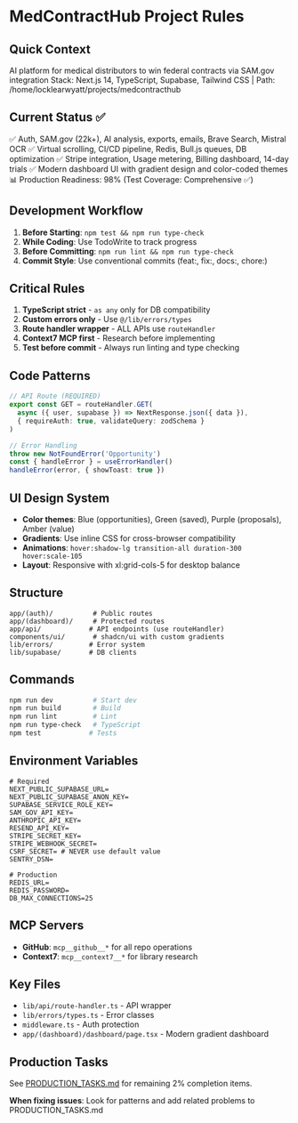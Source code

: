 # MedContractHub Project Rules

## Quick Context
AI platform for medical distributors to win federal contracts via SAM.gov integration
Stack: Next.js 14, TypeScript, Supabase, Tailwind CSS | Path: /home/locklearwyatt/projects/medcontracthub

## Current Status ✅
✅ Auth, SAM.gov (22k+), AI analysis, exports, emails, Brave Search, Mistral OCR
✅ Virtual scrolling, CI/CD pipeline, Redis, Bull.js queues, DB optimization
✅ Stripe integration, Usage metering, Billing dashboard, 14-day trials
✅ Modern dashboard UI with gradient design and color-coded themes
📊 Production Readiness: 98% (Test Coverage: Comprehensive ✅)

## Development Workflow
1. **Before Starting**: `npm test && npm run type-check`
2. **While Coding**: Use TodoWrite to track progress
3. **Before Committing**: `npm run lint && npm run type-check`
4. **Commit Style**: Use conventional commits (feat:, fix:, docs:, chore:)

## Critical Rules
1. **TypeScript strict** - `as any` only for DB compatibility
2. **Custom errors only** - Use `@/lib/errors/types`
3. **Route handler wrapper** - ALL APIs use `routeHandler`
4. **Context7 MCP first** - Research before implementing
5. **Test before commit** - Always run linting and type checking

## Code Patterns
```typescript
// API Route (REQUIRED)
export const GET = routeHandler.GET(
  async ({ user, supabase }) => NextResponse.json({ data }),
  { requireAuth: true, validateQuery: zodSchema }
)

// Error Handling
throw new NotFoundError('Opportunity')
const { handleError } = useErrorHandler()
handleError(error, { showToast: true })
```

## UI Design System
- **Color themes**: Blue (opportunities), Green (saved), Purple (proposals), Amber (value)
- **Gradients**: Use inline CSS for cross-browser compatibility
- **Animations**: `hover:shadow-lg transition-all duration-300 hover:scale-105`
- **Layout**: Responsive with xl:grid-cols-5 for desktop balance

## Structure
```
app/(auth)/          # Public routes
app/(dashboard)/     # Protected routes  
app/api/            # API endpoints (use routeHandler)
components/ui/       # shadcn/ui with custom gradients
lib/errors/         # Error system
lib/supabase/       # DB clients
```

## Commands
```bash
npm run dev          # Start dev
npm run build        # Build
npm run lint         # Lint
npm run type-check   # TypeScript
npm test            # Tests
```

## Environment Variables
```env
# Required
NEXT_PUBLIC_SUPABASE_URL=
NEXT_PUBLIC_SUPABASE_ANON_KEY=
SUPABASE_SERVICE_ROLE_KEY=
SAM_GOV_API_KEY=
ANTHROPIC_API_KEY=
RESEND_API_KEY=
STRIPE_SECRET_KEY=
STRIPE_WEBHOOK_SECRET=
CSRF_SECRET= # NEVER use default value
SENTRY_DSN=

# Production
REDIS_URL=
REDIS_PASSWORD=
DB_MAX_CONNECTIONS=25
```

## MCP Servers
- **GitHub**: `mcp__github__*` for all repo operations
- **Context7**: `mcp__context7__*` for library research

## Key Files
- `lib/api/route-handler.ts` - API wrapper
- `lib/errors/types.ts` - Error classes
- `middleware.ts` - Auth protection
- `app/(dashboard)/dashboard/page.tsx` - Modern gradient dashboard

## Production Tasks
See [PRODUCTION_TASKS.md](./PRODUCTION_TASKS.md) for remaining 2% completion items.

**When fixing issues**: Look for patterns and add related problems to PRODUCTION_TASKS.md